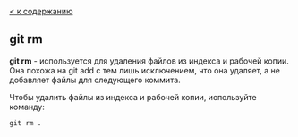 [< к содержанию](./readme.md)

## git rm


**git rm** - используется для удаления файлов из индекса и рабочей копии. Она похожа на git add с тем лишь исключением, что она удаляет, а не добавляет файлы для следующего коммита.

Чтобы удалить файлы из индекса и рабочей копии, используйте команду:

```bash=
git rm .
```